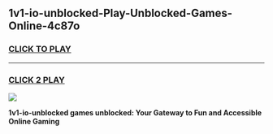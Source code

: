 
## 1v1-io-unblocked-Play-Unblocked-Games-Online-4c87o
<h3>
<a href="https://premium76.site?title=1v1-io-unblocked&ref=25A">CLICK TO PLAY</a></h3>
<hr>

<h3>
<a href="https://premium76.site?title=1v1-io-unblocked&ref=25A">CLICK 2 PLAY</a>
  
</h3>

<a href="https://premium76.site?title=1v1-io-unblocked&ref=25A"><img src="https://clearcache.store/games.png"></a>


**1v1-io-unblocked games unblocked: Your Gateway to Fun and Accessible Online Gaming**

